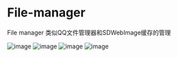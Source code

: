 # File-manager

File manager 类似QQ文件管理器和SDWebImage缓存的管理

![image](http://d.hiphotos.baidu.com/zhidao/pic/item/72f082025aafa40fe871b36bad64034f79f019d4.jpg)
![image](https://github.com/zhiaiing/File-manager/Screenshot/2.PNG)
![image](https://github.com/zhiaiing/File-manager/Screenshot/3.PNG)
![image](https://github.com/zhiaiing/File-manager/Screenshot/4.PNG)

